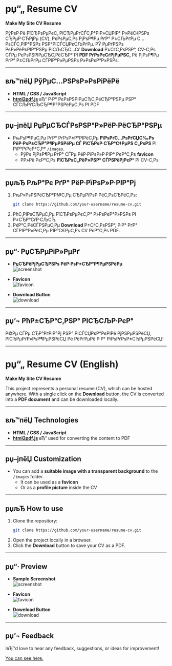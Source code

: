 # рџ“„ Resume CV  

**Make My Site CV Resume**  

РўРѕР·Рё РїСЂРѕРµРєС‚ РїСЂРµРґСЃС‚Р°РІР»СЏРІР° Р»РёС‡РЅРѕ СЂРµР·СЋРјРµ (CV), РєРѕРµС‚Рѕ РјРѕР¶Рµ РґР° Р±СЉРґРµ С…РѕСЃС‚РІР°РЅРѕ РЅР°РІСЃСЏРєСЉРґРµ. РЎ РµРґРЅРѕ РєР»РёРєРІР°РЅРµ РІСЉСЂС…Сѓ **Download** Р±СѓС‚РѕРЅР°, CV-С‚Рѕ СЃРµ РєРѕРЅРІРµСЂС‚РёСЂР° РІ **PDF РґРѕРєСѓРјРµРЅС‚** Рё РјРѕР¶Рµ РґР° Р±СЉРґРµ СЃРІР°Р»РµРЅРѕ Р»РѕРєР°Р»РЅРѕ.  

---

## вљ™пёЏ РўРµС…РЅРѕР»РѕРіРёРё  
- **HTML / CSS / JavaScript**  
- **[html2pdf.js](https://ekoopmans.github.io/html2pdf.js/)** вЂ“ Р·Р° РєРѕРЅРІРµСЂС‚РёСЂР°РЅРµ РЅР° СЃСЉРґСЉСЂР¶Р°РЅРёРµС‚Рѕ РІ PDF  

---

## рџ–јпёЏ РџРµСЂСЃРѕРЅР°Р»РёР·РёСЂР°РЅРµ  
- РњРѕР¶РµС‚Рµ РґР° РґРѕР±Р°РІРёС‚Рµ **РїРѕРґС…РѕРґСЏС‰Рѕ РёР·РѕР±СЂР°Р¶РµРЅРёРµ СЃ РїСЂРѕР·СЂР°С‡РµРЅ С„РѕРЅ** РІ РїР°РїРєР°С‚Р° `/images`.  
  - РўРѕ РјРѕР¶Рµ РґР° СЃРµ РёР·РїРѕР»Р·РІР° РєР°С‚Рѕ **favicon**  
  - РР»Рё РєР°С‚Рѕ **РїСЂРѕС„РёР»РЅР° СЃРЅРёРјРєР°** РІ CV-С‚Рѕ  

---

## рџљЂ РљР°Рє РґР° РёР·РїРѕР»Р·РІР°Рј  
1. РљР»РѕРЅРёСЂР°Р№С‚Рµ СЂРµРїРѕР·РёС‚РѕСЂРёС‚Рѕ:  
   ```bash
   git clone https://github.com/your-username/resume-cv.git
   ```  
2. РћС‚РІРѕСЂРµС‚Рµ РїСЂРѕРµРєС‚Р° Р»РѕРєР°Р»РЅРѕ РІ Р±СЂР°СѓР·СЉСЂ.  
3. РќР°С‚РёСЃРЅРµС‚Рµ **Download** Р±СѓС‚РѕРЅР°, Р·Р° РґР° СЃРІР°Р»РёС‚Рµ РІР°С€РµС‚Рѕ CV РєР°С‚Рѕ PDF.  

---

## рџ“· РџСЂРµРіР»РµРґ  

- **РџСЂРёРјРµСЂРЅРѕ РёР·РѕР±СЂР°Р¶РµРЅРёРµ**  
  ![screenshot](https://github.com/YuseinB/Resume_CV/assets/114071452/ffb1a021-0400-477a-8596-8f04180dfae7)  

- **Favicon**  
  ![favicon](https://github.com/YuseinB/Resume_CV/assets/114071452/b2a2de93-9280-4af1-85c6-5f1dafd9ce6f)  

- **Download Button**  
  ![download](https://github.com/YuseinB/Resume_CV/assets/114071452/99b7b7f2-9ae4-4ca7-8344-1f61e11b981f)  

---

## рџ’¬ РћР±СЂР°С‚РЅР° РІСЂСЉР·РєР°  
Р©Рµ СЃРµ СЂР°РґРІР°Рј РЅР° РІСЃСЏРєР°РєРІРё РјРЅРµРЅРёСЏ, РїСЂРµРґР»РѕР¶РµРЅРёСЏ Рё РёРґРµРё Р·Р° РїРѕРґРѕР±СЂРµРЅРёСЏ!  

---

# рџ“„ Resume CV (English)  

**Make My Site CV Resume**  

This project represents a personal resume (CV), which can be hosted anywhere. With a single click on the **Download** button, the CV is converted into a **PDF document** and can be downloaded locally.  

---

## вљ™пёЏ Technologies  
- **HTML / CSS / JavaScript**  
- **[html2pdf.js](https://ekoopmans.github.io/html2pdf.js/)** вЂ“ used for converting the content to PDF  

---

## рџ–јпёЏ Customization  
- You can add a **suitable image with a transparent background** to the `/images` folder.  
  - It can be used as a **favicon**  
  - Or as a **profile picture** inside the CV  

---

## рџљЂ How to use  
1. Clone the repository:  
   ```bash
   git clone https://github.com/your-username/resume-cv.git
   ```  
2. Open the project locally in a browser.  
3. Click the **Download** button to save your CV as a PDF.  

---

## рџ“· Preview  

- **Sample Screenshot**  
  ![screenshot](https://github.com/YuseinB/Resume_CV/assets/114071452/ffb1a021-0400-477a-8596-8f04180dfae7)  

- **Favicon**  
  ![favicon](https://github.com/YuseinB/Resume_CV/assets/114071452/b2a2de93-9280-4af1-85c6-5f1dafd9ce6f)  

- **Download Button**  
  ![download](https://github.com/YuseinB/Resume_CV/assets/114071452/99b7b7f2-9ae4-4ca7-8344-1f61e11b981f)  

---

## рџ’¬ Feedback  
IвЂ™d love to hear any feedback, suggestions, or ideas for improvement!  


<a href="http://cv.bdss.eu"  target="_blank">You can see here.</a>

